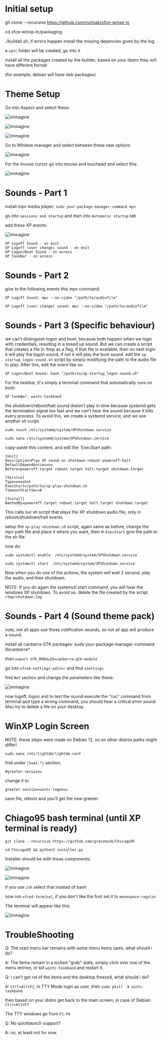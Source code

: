 # Initial setup

git clone --recursive https://github.com/rozniak/xfce-winxp-tc

cd xfce-winxp-tc/packaging

./buildall.sh, if errors happen install the missing depencies given by the log.

a `xptc` folder will be created, go into it

install all the packages created by the builder, based on your distro they will have different format 

(for example, debian will have deb packages)

# Theme Setup

Go into Aspect and select these:

![immagine](https://github.com/Fabxx/Xfce2Xp-Theme-Guide/assets/30447649/4a762d25-ab6d-41ec-9140-2cc184d03171)

![immagine](https://github.com/Fabxx/Xfce2Xp-Theme-Guide/assets/30447649/68b55055-025f-4254-9f56-74fa2b4becd1)

![immagine](https://github.com/Fabxx/Xfce2Xp-Theme-Guide/assets/30447649/ec0095f3-cdfd-4307-9c9c-566cce79dc96)

Go to Window manager and select between these new options

![immagine](https://github.com/Fabxx/Xfce2Xp-Theme-Guide/assets/30447649/389df61d-15f2-4695-8eb8-6e3efb8a3ce1)

For the mouse cursor go into mouse and touchpad and select this:

![immagine](https://github.com/Fabxx/Xfce2Xp-Theme-Guide/assets/30447649/9394494a-3ba6-4a3b-b7b5-c035540e94e6)


# Sounds - Part 1

install mpv media player: `sudo your-package-manager-command mpv`

go into `sessions and startup` and then into `Automatic startup` tab

add these XP events:

![immagine](https://github.com/Fabxx/Xfce2Xp-Theme-Guide/assets/30447649/3611a3f7-7f66-4ff9-93a5-2aeb701a532f)


```
XP Logoff Sound - on exit
XP Logoff (user change) sound - on exit
XP Logon/Boot Sound - on access
XP TaskBar - on access
```

# Sounds - Part 2

give to the following events this mpv command:

`XP Logoff Sound: mpv --no-video "/path/to/audiofile"`

`XP Logoff (user change) sound: mpv --no-video "/path/to/audiofile"`

# Sounds - Part 3 (Specific behaviour)

we can't distinguish logon and boot, because both happen when we login with credentials, resulting in a mixed up
sound. But we can create a script that creates a file in /tmp as a flag, if that file is available, then on next login
it will play the logon sound, if not it will play the boot sound. edit the `xp-startup_logon-sound.sh` script
by simply modifying the path to the audio file to play. After this, edit the event like so:

`XP Logon/Boot Sound: bash "/path/to/xp-startup_logon-sound.sh"`

For the taskbar, it's simply a terminal command that automatically runs on boot:

`XP TaskBar: wintc-taskband`

the shutdown/reboot/halt sound doesn't play in time because systemd gets the termination signal too fast
and we can't hear the sound because it kills every process. To avoid this, we create a systemd service, and 
we use another sh script.

`sudo touch /etc/systemd/system/XPShutdown.service`

`sudo nano /etc/systemd/system/XPShutdown.service`

copy-paste this content, and edit the `ExecStart path:

```
[Unit]
Description=Play XP sound on shutdown-reboot-poweroff-halt
DefaultDependencies=no
Before=poweroff.target reboot.target halt.target shutdown.target

[Service]
Type=oneshot
ExecStart=/path/to/xp-play-shutdown.sh
TimeoutStartSec=0

[Install]
WantedBy=poweroff.target reboot.target halt.target shutdown.target
```

This calls our sh script that plays the XP shutdown audio file, only in reboot/shutdown/halt events.

setup the `xp-play-shutdown.sh` script, again same as before, change the mpv path file and
place it where you want, then in `ExecStart` give the path to the sh file.

now do:

`sudo systemctl enable  /etc/systemd/system/XPShutdown.service`

`sudo systemctl start  /etc/systemd/system/XPShutdown.service`

Now when you do one of the actions, the system will wait 2 second, play the audio, and then shutdown.

NOTE: If you do again the systemctl start command, you will hear the windows XP shutdown. To avoid so, delete
the file created by the script `/tmp/shutdown.log`

# Sounds - Part 4 (Sound theme pack)

note, not all apps use these notification sounds, so not all app will produce a sound.

install all canberra GTK packages: sudo your-package-manager-command libcanberra*

then `export GTK_MODULES=canberra-gtk-module`

go into `xfce4-settings-editor` and find `xsettings`

find `Net` section and change the parameters like these:

![immagine](https://github.com/Fabxx/Xfce2Xp-Theme-Guide/assets/30447649/fa9b5984-33aa-457a-b8d3-997b4cb7a680)

now logoff, logon and to test the sound execute the "run" command from terminal and type a wrong command, you should hear a 
critical error sound. Also try to delete a file on your desktop

# WinXP Login Screen

NOTE: these steps were made on Debian 12, so on other distros paths might differ!

`sudo nano /etc/lightdm/lightdm.conf`

find under `[Seat:*]` section:

`#greeter-session=`

change it to:

`greeter-session=wintc-logonui`

save file, reboot and you'll get the new greeter.

# Chiago95 bash terminal (until XP terminal is ready)

`git clone --recursive https://github.com/grassmunk/Chicago95`

`cd Chicago95 && python3 installer.py`

Installer should be with these components:

![immagine](https://github.com/Fabxx/Xfce2Xp-Theme-Guide/assets/30447649/3f828d6a-1382-4ab1-9a4b-f8d950cd993c)

![immagine](https://github.com/Fabxx/Xfce2Xp-Theme-Guide/assets/30447649/ff74320c-83e6-4ea0-91fc-2deefc033318)

if you use `zsh` select that instead of bash

now run `xfce4-terminal`, if you don't like the font set it to `monospace-regular`

The terminal will appear like this:

![immagine](https://github.com/Fabxx/Xfce2Xp-Theme-Guide/assets/30447649/9bfc6f87-e002-4d44-ab59-3ee63385e2a6)


# TroubleShooting

Q: The start menu bar remains with some menu items open, what should i do?

A: The items remain in a locked "grab" state, simply click over one of the menu entries, or kill `wintc-taskband` and 
   restart it.

Q: i can't get rid of the items and the desktop freezed, what should i do?

A: `Ctrl+Alt+F2`, in TTY Mode login as user, then `sudo pkill -9 wintc-taskband`

then based on your distro get back to the main screen, in case of Debian: `Ctrl+Alt+F7`

The TTY windows go from `F1-F8`


Q: No quicklaunch support?

A: no, at least not for now.

















